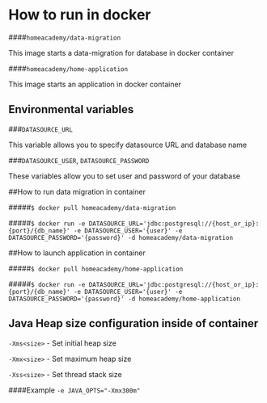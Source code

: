 # How to run in docker

####`homeacademy/data-migration`

This image starts a data-migration for database in docker container

####`homeacademy/home-application`

This image starts an application in docker container




## Environmental variables

###`DATASOURCE_URL`

This variable allows you to specify datasource URL and database name

###`DATASOURCE_USER`, `DATASOURCE_PASSWORD`

These variables allow you to set user and password of your database


##How to run data migration in container

#####`$ docker pull homeacademy/data-migration`

#####`$ docker run -e DATASOURCE_URL='jdbc:postgresql://{host_or_ip}:{port}/{db_name}' -e DATASOURCE_USER='{user}' -e DATASOURCE_PASSWORD='{password}' -d homeacademy/data-migration`

##How to launch application in container

#####`$ docker pull homeacademy/home-application`

#####`$ docker run -e DATASOURCE_URL='jdbc:postgresql://{host_or_ip}:{port}/{db_name}' -e DATASOURCE_USER='{user}' -e DATASOURCE_PASSWORD='{password}' -d homeacademy/home-application`

## Java Heap size configuration inside of container

`-Xms<size>` - Set initial heap size

`-Xmx<size>` - Set maximum heap size	

`-Xss<size>` - Set thread stack size

####Example
`-e JAVA_OPTS="-Xmx300m"`